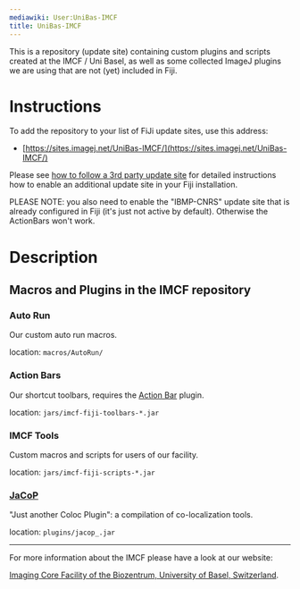 ```yaml
---
mediawiki: User:UniBas-IMCF
title: UniBas-IMCF
---
```


This is a repository (update site) containing custom plugins and scripts created at the IMCF / Uni Basel, as well as some collected ImageJ plugins we are using that are not (yet) included in Fiji.

# Instructions

To add the repository to your list of FiJi update sites, use this address:

- [https://sites.imagej.net/UniBas-IMCF/](https://sites.imagej.net/UniBas-IMCF/)

Please see [how to follow a 3rd party update site](/update-sites/following) for detailed instructions how to enable an additional update site in your Fiji installation.

PLEASE NOTE: you also need to enable the "IBMP-CNRS" update site that is already configured in Fiji (it's just not active by default). Otherwise the ActionBars won't work.

# Description

## Macros and Plugins in the IMCF repository

### Auto Run
Our custom auto run macros.

location: `macros/AutoRun/`

<!-- -->

### Action Bars
Our shortcut toolbars, requires the [Action Bar](https://imagejdocu.tudor.lu/doku.php?id=plugin:utilities:action_bar:start) plugin.

location: `jars/imcf-fiji-toolbars-*.jar`

<!-- -->

### IMCF Tools
Custom macros and scripts for users of our facility.

location: `jars/imcf-fiji-scripts-*.jar`

<!-- -->

### [JaCoP](https://imagejdocu.tudor.lu/doku.php?id=plugin:analysis:jacop_2.0:just_another_colocalization_plugin:start)
"Just another Coloc Plugin": a compilation of co-localization tools.

location: `plugins/jacop_.jar`

<!-- -->

<!-- ### Recording
Scripts to record the desktop or a single window.

author: Albert Cardona

location: `scripts/Record_*.py`


### Kinetochore Analysis\\
Plugin for analyzing kinetochores in 3D.

author / license: unknown, please check!!

location: `plugins/Kinetochore_Analysis3D.class`



### FRAP plugins
#### **[FRAP Analysis](https://imagejdocu.tudor.lu/doku.php?id=plugin:analysis:frap_analysis:start)**

Tool for normalized analysis of single-spot FRAP experiments.

author: Philippe Carl (phcarl@free.fr)

location: `plugins/FRAP_Analysis.class`

#### **[FRAP Norm](https://imagejdocu.tudor.lu/doku.php?id=plugin:analysis:frap_normalization:start)**

Automatic detection of bleached and whole cell areas in pictures from FRAP experiments.

author: Joris Meys

location: `plugins/frap_norm2.jar`

### [Edge detection](https://imagejdocu.tudor.lu/doku.php?id=plugin:filter:edge_detection:start)\\
Canny-Deriche filtering for edge detection.

author: Thomas Boudier, repackaged by Joris Meys

location: `plugins/image_edge.jar`

-->

------------------------------------------------------------------------

For more information about the IMCF please have a look at our website:

[Imaging Core Facility of the Biozentrum, University of Basel, Switzerland](https://www.biozentrum.unibas.ch/imcf/).
